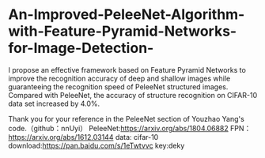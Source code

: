 # An-Improved-PeleeNet-Algorithm-with-Feature-Pyramid-Networks-for-Image-Detection-
I propose an effective framework based on Feature Pyramid Networks to improve the recognition accuracy of deep and shallow images while guaranteeing the recognition speed of PeleeNet structured images. Compared with PeleeNet, the accuracy of structure recognition on CIFAR-10 data set increased by 4.0%.

Thank you for your reference in the PeleeNet section of Youzhao Yang's code.（github：nnUyi）
PeleeNet:https://arxiv.org/abs/1804.06882
FPN：https://arxiv.org/abs/1612.03144
data: cifar-10 download:https://pan.baidu.com/s/1eTwtvvc key:deky
